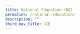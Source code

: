 ```yaml
---
title: National Education (NE)
permalink: /national-education/
description: ""
third_nav_title: CCE
---
```

